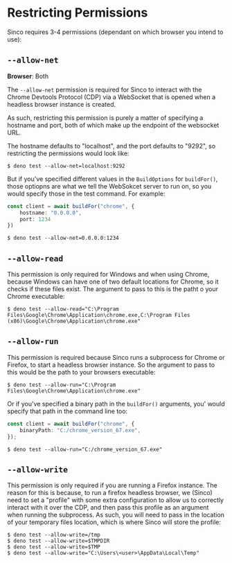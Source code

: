 # Restricting Permissions

Sinco requires 3-4 permissions (dependant on which browser you intend to use):

## `--allow-net`

**Browser**: Both

The `--allow-net` permission is required for Sinco to interact with the Chrome Devtools Protocol (CDP) via a WebSocket that is opened when a headless browser instance is created.

As such, restricting this permission is purely a matter of specifying a hostname and port, both of which make up the endpoint of the websocket URL. 

The hostname defaults to "localhost", and the port defaults to "9292", so restricting the permissions would look like:

```shell
$ deno test --allow-net=localhost:9292
```

But if you've specified different values in the `BuildOptions` for `buildFor()`, those optiopns are what we tell the WebSokcet server to run on, so you would specify those in the test command. For example:

```ts
const client = await buildFor("chrome", {
    hostname: "0.0.0.0",
    port: 1234
})
```

```shell
$ deno test --allow-net=0.0.0.0:1234
```

## `--allow-read`

This permission is only required for Windows and when using Chrome, because Windows can have one of two default locations for Chrome, so it checks if these files exist. The argument to pass to this is the patht o your Chrome executable:

```shell
$ deno test --allow-read="C:\Program Files\Google\Chrome\Application\chrome.exe,C:\Program Files (x86)\Google\Chrome\Application\chrome.exe"
```

## `--allow-run`

This permission is required because Sinco runs a subprocess for Chrome or Firefox, to start a headless browser instance. So the argument to pass to this would be the path to your browsers executable:

```shell
$ deno test --allow-run="C:\Program Files\Google\Chrome\Application\chrome.exe"
```

Or if you've specified a binary path in the `buildFor()` arguments, you' would specify that path in the command line too:

```ts
const client = await buildFor("chrome", {
    binaryPath: "C:/chrome_version_67.exe",
});
```

```shell
$ deno test --allow-run="C:/chrome_version_67.exe"
```

## `--allow-write`

This permission is only required if you are running a Firefox instance. The reason for this is because, to run a firefox headless browser, we (Sinco) need to set a "profile" with some extra configuration to allow us to correctly interact with it over the CDP, and then pass this profile as an argument when running the subprocess. As such, you will need to pass in the location of your temporary files location, which is where Sinco will store the profile:

```shell
$ deno test --allow-write=/tmp
$ deno test --allow-write=$TMPDIR
$ deno test --allow-write=$TMP
$ deno test --allow-write="C:\Users\<user>\AppData\Local\Temp"
```